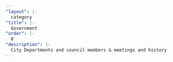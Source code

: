 ```yaml
---
"layout": |-
  category
"title": |-
  Government
"order": |-
  0
"description": |-
  City Departments and council members & meetings and history
---
```

